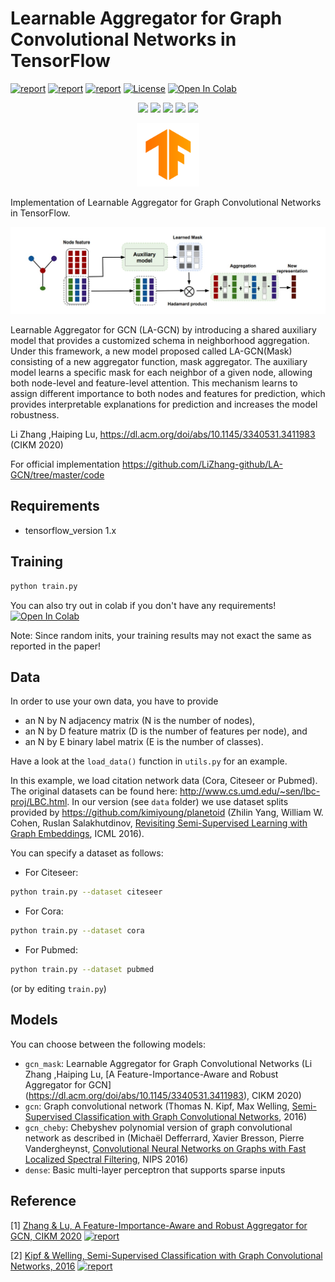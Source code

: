 # Learnable Aggregator for Graph Convolutional Networks in TensorFlow

[![report](https://img.shields.io/badge/Paper-Report-red)](https://dl.acm.org/doi/abs/10.1145/3340531.3411983)  [![report](https://img.shields.io/badge/Official-Code-ff69b4)](https://github.com/LiZhang-github/LA-GCN/tree/master/code)  [![report](https://img.shields.io/badge/Poster-NeurIPS2019-brown)](https://grlearning.github.io/papers/134.pdf)  [![License](https://img.shields.io/github/license/thudm/cogdl)](https://github.com/asarigun/LA-GCN/blob/main/LICENSE)  [![Open In Colab](https://colab.research.google.com/assets/colab-badge.svg)](https://colab.research.google.com/drive/1XtLxuk0zJKxC0Ee2gMscqtAHaUIYLSH8?usp=sharing)

<p align="center">
  <a href="https://dl.acm.org/doi/abs/10.1145/3340531.3411983"><img src="https://img.shields.io/badge/Paper-Report-red"/></a>
  <a href="https://github.com/LiZhang-github/LA-GCN/tree/master/code"><img src="https://img.shields.io/badge/Official-Code-ff69b4"/></a>
  <a href="https://grlearning.github.io/papers/134.pdf"><img src="hhttps://img.shields.io/badge/Poster-NeurIPS2019-brown"/></a>
  <a href="https://github.com/asarigun/LA-GCN/blob/main/LICENSE"><img src="https://img.shields.io/github/license/thudm/cogdl"/></a>
  <a href="https://colab.research.google.com/drive/1XtLxuk0zJKxC0Ee2gMscqtAHaUIYLSH8?usp=sharing" alt="license"><img src="https://colab.research.google.com/assets/colab-badge.svg"/></a>
</p>
  
<p align="center"><img width="20%" src="https://github.com/asarigun/LA-GCN/blob/main/images/tensorflow_logo.png"></p>

Implementation of Learnable Aggregator for Graph Convolutional Networks in TensorFlow.

![LA-GCN with Mask Aggregator](https://github.com/asarigun/LA-GCN/blob/main/images/model.jpg)

Learnable Aggregator for GCN (LA-GCN) by introducing a shared auxiliary model that provides a
customized schema in neighborhood aggregation. Under this framework, a new model proposed called
LA-GCN(Mask) consisting of a new aggregator function, mask aggregator. The auxiliary model
learns a specific mask for each neighbor of a given node, allowing both node-level and feature-level 
attention. This mechanism learns to assign different importance to both nodes and features for prediction, 
which provides interpretable explanations for prediction and increases the model robustness.

Li  Zhang ,Haiping  Lu, https://dl.acm.org/doi/abs/10.1145/3340531.3411983 (CIKM 2020) 

For official implementation  https://github.com/LiZhang-github/LA-GCN/tree/master/code


## Requirements
* tensorflow_version 1.x

## Training

```bash
python train.py
```
You can also try out in colab if you don't have any requirements!  [![Open In Colab](https://colab.research.google.com/assets/colab-badge.svg)](https://colab.research.google.com/drive/1XtLxuk0zJKxC0Ee2gMscqtAHaUIYLSH8?usp=sharing)

Note: Since random inits, your training results may not exact the same as reported in the paper!

## Data

In order to use your own data, you have to provide 
* an N by N adjacency matrix (N is the number of nodes), 
* an N by D feature matrix (D is the number of features per node), and
* an N by E binary label matrix (E is the number of classes).

Have a look at the `load_data()` function in `utils.py` for an example.

In this example, we load citation network data (Cora, Citeseer or Pubmed). The original datasets can be found here: http://www.cs.umd.edu/~sen/lbc-proj/LBC.html. In our version (see `data` folder) we use dataset splits provided by https://github.com/kimiyoung/planetoid (Zhilin Yang, William W. Cohen, Ruslan Salakhutdinov, [Revisiting Semi-Supervised Learning with Graph Embeddings](https://arxiv.org/abs/1603.08861), ICML 2016). 

You can specify a dataset as follows:

* For Citeseer: 
```bash
python train.py --dataset citeseer
```
* For Cora: 
```bash
python train.py --dataset cora
```
* For Pubmed: 
```bash
python train.py --dataset pubmed
```
(or by editing `train.py`)

## Models

You can choose between the following models: 
* `gcn_mask`: Learnable Aggregator for Graph Convolutional Networks (Li  Zhang ,Haiping  Lu, [A Feature-Importance-Aware and Robust Aggregator for GCN] (https://dl.acm.org/doi/abs/10.1145/3340531.3411983), CIKM 2020) 
* `gcn`: Graph convolutional network (Thomas N. Kipf, Max Welling, [Semi-Supervised Classification with Graph Convolutional Networks](http://arxiv.org/abs/1609.02907), 2016)
* `gcn_cheby`: Chebyshev polynomial version of graph convolutional network as described in (Michaël Defferrard, Xavier Bresson, Pierre Vandergheynst, [Convolutional Neural Networks on Graphs with Fast Localized Spectral Filtering](https://arxiv.org/abs/1606.09375), NIPS 2016)
* `dense`: Basic multi-layer perceptron that supports sparse inputs

## Reference

[1] [Zhang & Lu, A Feature-Importance-Aware and Robust Aggregator for GCN, CIKM 2020](https://dl.acm.org/doi/abs/10.1145/3340531.3411983)  [![report](https://img.shields.io/badge/Official-Code-yellow)](https://github.com/LiZhang-github/LA-GCN/tree/master/code)

[2] [Kipf & Welling, Semi-Supervised Classification with Graph Convolutional Networks, 2016](https://arxiv.org/abs/1609.02907)  [![report](https://img.shields.io/badge/Official-Code-ff69b4)](https://github.com/tkipf/gcn)


